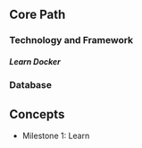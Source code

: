 ## **Core Path**

### Technology and Framework

##### Learn Docker

### Database
## **Concepts**

- Milestone 1: Learn